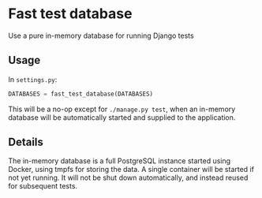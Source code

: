 Fast test database
==================

Use a pure in-memory database for running Django tests

Usage
-----

In `settings.py`:

```python
DATABASES = fast_test_database(DATABASES)
```

This will be a no-op except for `./manage.py test`, when an in-memory database
will be automatically started and supplied to the application.

Details
-------

The in-memory database is a full PostgreSQL instance started using Docker,
using tmpfs for storing the data. A single container will be started if not yet
running. It will not be shut down automatically, and instead reused for
subsequent tests.
